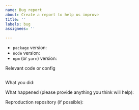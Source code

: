 ```yaml
---
name: Bug report
about: Create a report to help us improve
title: ''
labels: bug
assignees: ''

---
```


- `package` version:
- `node` version:
- `npm` (or `yarn`) version:

Relevant code or config

```javascript

```

What you did:

What happened (please provide anything you think will help):

Reproduction repository (if possible):
